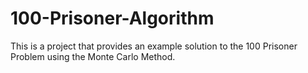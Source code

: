 # 100-Prisoner-Algorithm
This is a project that provides an example solution to the 100 Prisoner Problem using the Monte Carlo Method.
